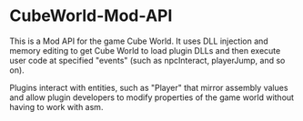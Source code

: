 CubeWorld-Mod-API
=================

This is a Mod API for the game Cube World. It uses DLL injection and memory editing to get Cube World to load 
plugin DLLs and then execute user code at specified "events" (such as npcInteract, playerJump, and so on).

Plugins interact with entities, such as "Player" that mirror assembly values and allow plugin developers to modify
properties of the game world without having to work with asm.
